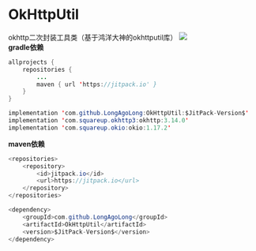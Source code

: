 # OkHttpUtil
okhttp二次封装工具类（基于鸿洋大神的okhttputil库） 
[![](https://jitpack.io/v/LongAgoLong/OkHttpUtil.svg)](https://jitpack.io/#LongAgoLong/OkHttpUtil)  
**gradle依赖**
```java
allprojects {
	repositories {
		...
		maven { url 'https://jitpack.io' }
	}
}
```
```java
implementation 'com.github.LongAgoLong:OkHttpUtil:$JitPack-Version$'
implementation 'com.squareup.okhttp3:okhttp:3.14.0'
implementation 'com.squareup.okio:okio:1.17.2'
```
**maven依赖**
```java
<repositories>
	<repository>
		<id>jitpack.io</id>
		<url>https://jitpack.io</url>
	</repository>
</repositories>
```
```java
<dependency>
	<groupId>com.github.LongAgoLong</groupId>
	<artifactId>OkHttpUtil</artifactId>
	<version>$JitPack-Version$</version>
</dependency>
```
